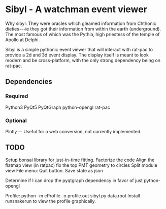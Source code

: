 Sibyl - A watchman event viewer
===============================

Why sibyl: They were oracles which gleamed information from Chthonic
dieties---ie they got their information from within the earth (underground).
The most famous of which was the Pythia, high priestess of the temple of Apollo
at Delphi.

Sibyl is a simple pythonic event viewer that will interact with rat-pac to
provide a 2d and 3d event display. The display itself is meant to look modern
and be cross-platform, with the only strong dependency being on rat-pac.

Dependencies
------------
### Required
Python3
PyQt5
PyQtGraph
python-opengl
rat-pac
### Optional
Plotly -- Useful for a web conversion, not currently implemented.

TODO
----
Setup bonsai library for just-in-time fitting.
Factorize the code
Align the flatmap view
(in ratpac) fix the top PMT geometry to circles
Split module view
File menu: Quit button.
Save state as json

Determine if I can drop the pyqtgraph dependency in favor of
just python-opengl


Profile:
python -m cProfile -o profile.out sibyl.py data.root
Install runsnakerun to view the profile graphically.

